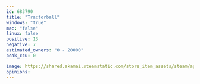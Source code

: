 ```yaml
---
id: 683790
title: "Tractorball"
windows: "true"
mac: "false"
linux: false
positive: 13
negative: 7
estimated_owners: "0 - 20000"
peak_ccu: 0

image: https://shared.akamai.steamstatic.com/store_item_assets/steam/apps/683790/header.jpg?t=1667205677
opinions:
---
```

